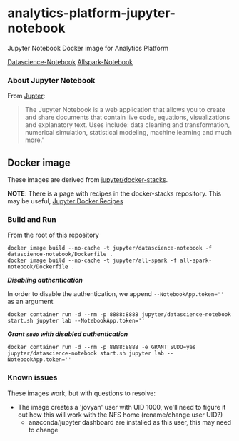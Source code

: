 # analytics-platform-jupyter-notebook
Jupyter Notebook Docker image for Analytics Platform

[Datascience-Notebook](https://quay.io/repository/mojanalytics/datascience-notebook)
[Allspark-Notebook](https://quay.io/repository/mojanalytics/all-spark)

### About Jupyter Notebook
From [Jupter](http://jupyter.org):
> The Jupyter Notebook is a web application that allows you to create and share documents that contain live code, equations,
> visualizations and explanatory text. Uses include: data cleaning and transformation, numerical simulation, statistical
> modeling, machine learning and much more."

## Docker image
These images are derived from [jupyter/docker-stacks](https://github.com/jupyter/docker-stacks/blob/master/README.md).

**NOTE**: There is a page with recipes in the docker-stacks repository. This may be useful, [Jupyter Docker Recipes](https://github.com/jupyter/docker-stacks/wiki/Docker-Recipes)

### Build and Run
From the root of this repository
```
docker image build --no-cache -t jupyter/datascience-notebook -f datascience-notebook/Dockerfile .
docker image build --no-cache -t jupyter/all-spark -f all-spark-notebook/Dockerfile .
```

__*Disabling authentication*__

In order to disable the authentication, we append `--NotebookApp.token=''` as an argument

```
docker container run -d --rm -p 8888:8888 jupyter/datascience-notebook start.sh jupyter lab --NotebookApp.token=''
```

__*Grant `sudo` with disabled authentication*__

```
docker container run -d --rm -p 8888:8888 -e GRANT_SUDO=yes jupyter/datascience-notebook start.sh jupyter lab --NotebookApp.token=''
```

### Known issues
 These images work, but with questions to resolve:
 - The image creates a 'jovyan' user with UID 1000, we'll need to figure it out how this will work with the NFS home (rename/change user UID?)
   - anaconda/jupyter dashboard are installed as this user, this may need to change
